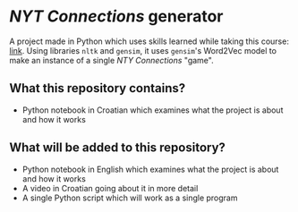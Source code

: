 # *NYT Connections* generator
A project made in Python which uses skills learned while taking this course: [link](https://www.mathos.unios.hr/en/kolegiji/racunalno-jezikoslovlje/). Using libraries `nltk` and `gensim`, it uses `gensim`'s Word2Vec model to make an instance of a single *NTY Connections* "game".

## What this repository contains?
  - Python notebook in Croatian which examines what the project is about and how it works

## What will be added to this repository?
  - Python notebook in English which examines what the project is about and how it works
  - A video in Croatian going about it in more detail
  - A single Python script which will work as a single program
